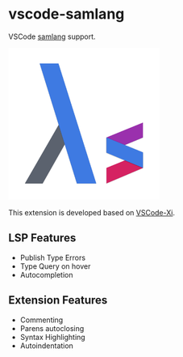 # vscode-samlang

VSCode [samlang](https://samlang.developersam.com) support.

<img alt="samlang" src="https://raw.githubusercontent.com/SamChou19815/design/master/samlang.png" width=300 height=300 />

This extension is developed based on [VSCode-Xi](https://github.com/Chillee/VSCode-Xi).

## LSP Features

- Publish Type Errors
- Type Query on hover
- Autocompletion

## Extension Features

- Commenting
- Parens autoclosing
- Syntax Highlighting
- Autoindentation
